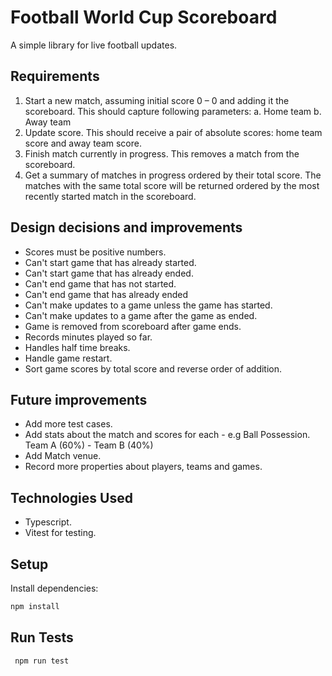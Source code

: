 # Football World Cup Scoreboard

A simple library for live football updates.

## Requirements

1. Start a new match, assuming initial score 0 – 0 and adding it the scoreboard.
   This should capture following parameters:
   a. Home team
   b. Away team
2. Update score. This should receive a pair of absolute scores: home team score and away
   team score.
3. Finish match currently in progress. This removes a match from the scoreboard.
4. Get a summary of matches in progress ordered by their total score. The matches with the
   same total score will be returned ordered by the most recently started match in the
   scoreboard.

## Design decisions and improvements

- Scores must be positive numbers.
- Can't start game that has already started.
- Can't start game that has already ended.
- Can't end game that has not started.
- Can't end game that has already ended
- Can't make updates to a game unless the game has started.
- Can't make updates to a game after the game as ended.
- Game is removed from scoreboard after game ends.
- Records minutes played so far.
- Handles half time breaks.
- Handle game restart.
- Sort game scores by total score and reverse order of addition.

## Future improvements

- Add more test cases.
- Add stats about the match and scores for each - e.g Ball Possession. Team A (60%) - Team B (40%)
- Add Match venue.
- Record more properties about players, teams and games.

## Technologies Used

- Typescript.
- Vitest for testing.

## Setup

Install dependencies:

```bash
npm install
```

## Run Tests

```bash
 npm run test
```
